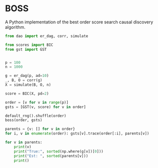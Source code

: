 # BOSS
A Python implementation of the best order score search causal discovery algorithm.

```python
from dao import er_dag, corr, simulate

from scores import BIC
from gst import GST


p = 100
n = 1000

g = er_dag(p, ad=10)
_, B, O = corr(g)
X = simulate(B, O, n)

score = BIC(X, pd=2)

order = [v for v in range(p)]
gsts = [GST(v, score) for v in order]

default_rng().shuffle(order)
boss(order, gsts)

parents = {v: [] for v in order}
for i, v in enumerate(order): gsts[v].trace(order[:i], parents[v])

for v in parents:
    print(v)
    print("True:", sorted(np.where(g[v])[0]))
    print("Est: ", sorted(parents[v]))
    print()
```
